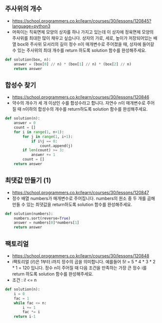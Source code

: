 ## 주사위의 개수
- https://school.programmers.co.kr/learn/courses/30/lessons/120845?language=python3
- 머쓱이는 직육면체 모양의 상자를 하나 가지고 있는데 이 상자에 정육면체 모양의 주사위를 최대한 많이 채우고 싶습니다. 상자의 가로, 세로, 높이가 저장되어있는 배열 box와 주사위 모서리의 길이 정수 n이 매개변수로 주어졌을 때, 상자에 들어갈 수 있는 주사위의 최대 개수를 return 하도록 solution 함수를 완성해주세요.
```python
def solution(box, n):
    answer = (box[0] // n) * (box[1] // n) * (box[2] // n)
    return answer
```

## 합성수 찾기
- https://school.programmers.co.kr/learn/courses/30/lessons/120846
- 약수의 개수가 세 개 이상인 수를 합성수라고 합니다. 자연수 n이 매개변수로 주어질 때 n이하의 합성수의 개수를 return하도록 solution 함수를 완성해주세요.
```python
def solution(n):
    answer = 0
    count = []
    for i in range(1, n+1):
        for j in range(1, i+1):
            if i%j == 0:
                count.append(j)
        if len(count) >= 3:
            answer += 1
        count = []                                    
    return answer
```

## 최댓값 만들기 (1)
- https://school.programmers.co.kr/learn/courses/30/lessons/120847
- 정수 배열 numbers가 매개변수로 주어집니다. numbers의 원소 중 두 개를 곱해 만들 수 있는 최댓값을 return하도록 solution 함수를 완성해주세요.
```python
def solution(numbers):
    numbers.sort(reverse=True)
    answer = numbers[0]*numbers[1]
    return answer
```

## 팩토리얼
- https://school.programmers.co.kr/learn/courses/30/lessons/120848
- i팩토리얼 (i!)은 1부터 i까지 정수의 곱을 의미합니다. 예를들어 5! = 5 * 4 * 3 * 2 * 1 = 120 입니다. 정수 n이 주어질 때 다음 조건을 만족하는 가장 큰 정수 i를 return 하도록 solution 함수를 완성해주세요.
- 조건 : i! <= n
```python
def solution(n):
    i = 0
    fac = 1
    while fac <= n:
        i += 1
        fac *= i       
    return i-1
```
